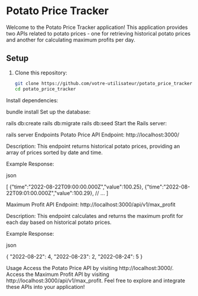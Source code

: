 # Potato Price Tracker

Welcome to the Potato Price Tracker application! This application provides two APIs related to potato prices - one for retrieving historical potato prices and another for calculating maximum profits per day.

## Setup

1. Clone this repository:

   ```bash
   git clone https://github.com/votre-utilisateur/potato_price_tracker.git
   cd potato_price_tracker
Install dependencies:

bundle install
Set up the database:

rails db:create
rails db:migrate
rails db:seed
Start the Rails server:

rails server
Endpoints
Potato Price API
Endpoint: http://localhost:3000/

Description: This endpoint returns historical potato prices, providing an array of prices sorted by date and time.

Example Response:

json

[
  {"time":"2022-08-22T09:00:00.000Z","value":100.25},
  {"time":"2022-08-22T09:01:00.000Z","value":100.29},
  // ...
]

Maximum Profit API
Endpoint: http://localhost:3000/api/v1/max_profit

Description: This endpoint calculates and returns the maximum profit for each day based on historical potato prices.

Example Response:

json

{
  "2022-08-22": 4,
  "2022-08-23": 2,
  "2022-08-24": 5
}

Usage
Access the Potato Price API by visiting http://localhost:3000/.
Access the Maximum Profit API by visiting http://localhost:3000/api/v1/max_profit.
Feel free to explore and integrate these APIs into your application!


